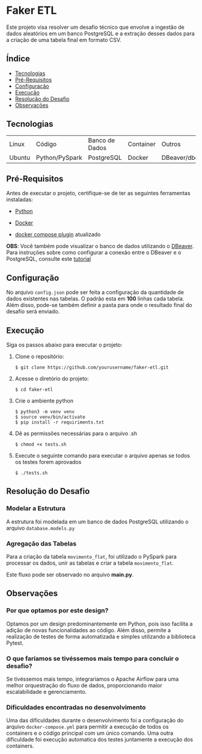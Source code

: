 # Faker ETL

Este projeto visa resolver um desafio técnico que envolve a ingestão de dados aleatórios em um banco PostgreSQL e a extração desses dados para a criação de uma tabela final em formato CSV.

## Índice
- [Tecnologias](#tecnologias)
- [Pré-Requisitos](#pré-requisitos)
- [Configuração](#configuração)
- [Execução](#execução)
- [Resolução do Desafio](#resolução-do-desafio)
- [Observações](#observações)



## Tecnologias
<table>
    <tr>
        <td>Linux</td>
        <td>Código</td>
        <td>Banco de Dados</td>
        <td>Container</td>
        <td>Outros</td>
    </tr>
    <tr>
        <td>Ubuntu</td>
        <td>Python/PySpark</td>
        <td>PostgreSQL</td>
        <td>Docker</td>
        <td>DBeaver/dbdiagram.io</td>
    </tr>
</table>

## Pré-Requisitos

Antes de executar o projeto, certifique-se de ter as seguintes ferramentas instaladas:

- [Python](https://www.python.org/downloads/)

- [Docker](https://docs.docker.com/engine/install/ubuntu/)

- [docker compose plugin](https://docs.docker.com/compose/install/linux/#install-using-the-repository) atualizado

**OBS**: Você também pode visualizar o banco de dados utilizando o [DBeaver](https://dbeaver.io/download/).  Para instruções sobre como configurar a conexão entre o DBeaver e o PostgreSQL, consulte este [tutorial](https://alexdepaula18.medium.com/conectando-no-banco-de-dados-postgresql-utilizando-dbeaver-community-1275f4c9bcba)

## Configuração

No arquivo `config.json` pode ser feita a configuração da quantidade de dados existentes nas tabelas. O padrão esta em **100** linhas cada tabela. Além disso, pode-se também definir a pasta para onde o resultado final do desafio será enviado.

## Execução

Siga os passos abaixo para executar o projeto:

1. Clone o repositório:

    ```
    $ git clone https://github.com/yourusername/faker-etl.git
    ```

2. Acesse o diretório do projeto:

    ```
    $ cd faker-etl
    ```
3. Crie o ambiente python

    ```
    $ python3 -m venv venv
    $ source venv/bin/activate
    $ pip install -r requiriments.txt
    ```

4. Dê as permissões necessárias para o arquivo .sh

    ```
    $ chmod +x tests.sh
    ```
5. Execute o seguinte comando para executar o arquivo apenas se todos os testes forem aprovados

    ```
    $ ./tests.sh
    ```

## Resolução do Desafio

### Modelar a Estrutura

A estrutura foi modelada em um banco de dados PostgreSQL utilizando o arquivo `database.models.py`

### Agregação das Tabelas

Para a criação da tabela `movimento_flat`, foi utilizado o PySpark para processar os dados, unir as tabelas e criar a tabela `movimento_flat`.

Este fluxo pode ser observado no arquivo **main.py**.

## Observações

### Por que optamos por este design?

Optamos por um design predominantemente em Python, pois isso facilita a adição de novas funcionalidades ao código. Além disso, permite a realização de testes de forma automatizada e simples utilizando a biblioteca Pytest.

### O que faríamos se tivéssemos mais tempo para concluir o desafio?

Se tivéssemos mais tempo, integraríamos o Apache Airflow para uma melhor orquestração do fluxo de dados, proporcionando maior escalabilidade e gerenciamento.

### Dificuldades encontradas no desenvolvimento

Uma das dificuldades durante o desenvolvimento foi a configuração do arquivo `docker-compose.yml` para permitir a execução de todos os containers e o código principal com um único comando. Uma outra dificuldade foi execução automatica dos testes juntamente a execução dos containers.